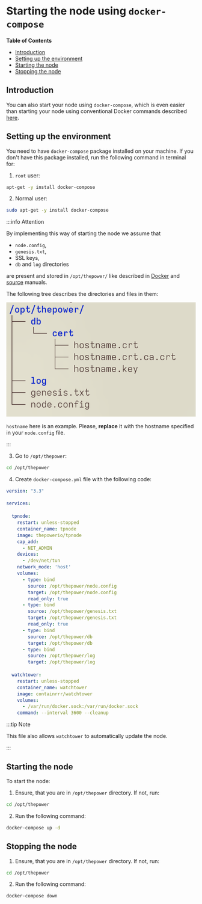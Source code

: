 # Starting the node using `docker-compose`

<!-- START doctoc generated TOC please keep comment here to allow auto update -->
<!-- DON'T EDIT THIS SECTION, INSTEAD RE-RUN doctoc TO UPDATE -->
**Table of Contents**

   - [Introduction](#introduction)
   - [Setting up the environment](#setting-up-the-environment)
   - [Starting the node](#starting-the-node)
   - [Stopping the node](#stopping-the-node)

<!-- END doctoc generated TOC please keep comment here to allow auto update -->

## Introduction

You can also start your node using `docker-compose`, which is even easier than starting your node using conventional Docker commands described [here](./05-startingTpNode_docker.md).

## Setting up the environment

You need to have `docker-compose` package installed on your machine. If you don't have this package installed, run the following command in terminal for:

1. `root` user:

```bash
apt-get -y install docker-compose
```

2. Normal user:

```bash
sudo apt-get -y install docker-compose
```

:::info Attention

By implementing this way of starting the node we assume that

- `node.config`,
- `genesis.txt`,
- SSL keys,
- `db` and `log` directories

are present and stored in `/opt/thepower/` like described in [Docker](./05-startingTpNode_docker.md) and [source](./06-startingTpNode_source.md) manuals.

The following tree describes the directories and files in them:

![tree](../../Community/phase-1/resources/compose_tree.png)

`hostname` here is an example. Please, **replace** it with the hostname specified in your `node.config` file.

:::

3. Go to `/opt/thepower`:

```bash
cd /opt/thepower
```

4. Create `docker-compose.yml` file with the following code:

```yaml title="docker-compose.yml"
version: "3.3"

services:

  tpnode:
    restart: unless-stopped
    container_name: tpnode
    image: thepowerio/tpnode
    cap_add:
      - NET_ADMIN
    devices:
      - /dev/net/tun
    network_mode: 'host'
    volumes:
      - type: bind
        source: /opt/thepower/node.config
        target: /opt/thepower/node.config
        read_only: true
      - type: bind
        source: /opt/thepower/genesis.txt
        target: /opt/thepower/genesis.txt
        read_only: true
      - type: bind
        source: /opt/thepower/db
        target: /opt/thepower/db
      - type: bind
        source: /opt/thepower/log
        target: /opt/thepower/log

  watchtower:
    restart: unless-stopped
    container_name: watchtower
    image: containrrr/watchtower
    volumes:
      - /var/run/docker.sock:/var/run/docker.sock
    command: --interval 3600 --cleanup
```

:::tip Note

This file also allows `watchtower` to automatically update the node.

:::

## Starting the node

To start the node:

1. Ensure, that you are in `/opt/thepower` directory. If not, run:

```bash
cd /opt/thepower
```

2. Run the following command:

```bash
docker-compose up -d
```

## Stopping the node

1. Ensure, that you are in `/opt/thepower` directory. If not, run:

```bash
cd /opt/thepower
```

2. Run the following command:

```bash
docker-compose down
```
